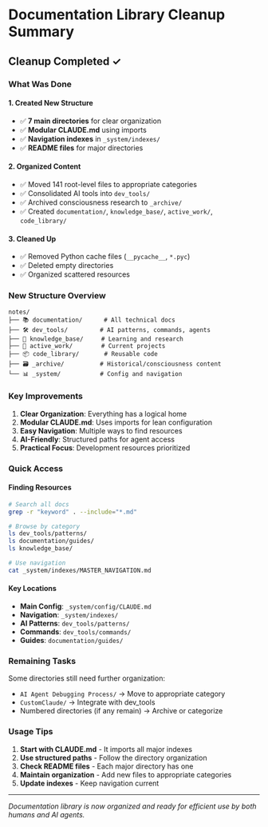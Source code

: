 # Documentation Library Cleanup Summary

## Cleanup Completed ✓

### What Was Done

#### 1. Created New Structure
- ✅ **7 main directories** for clear organization
- ✅ **Modular CLAUDE.md** using imports
- ✅ **Navigation indexes** in `_system/indexes/`
- ✅ **README files** for major directories

#### 2. Organized Content
- ✅ Moved 141 root-level files to appropriate categories
- ✅ Consolidated AI tools into `dev_tools/`
- ✅ Archived consciousness research to `_archive/`
- ✅ Created `documentation/`, `knowledge_base/`, `active_work/`, `code_library/`

#### 3. Cleaned Up
- ✅ Removed Python cache files (`__pycache__`, `*.pyc`)
- ✅ Deleted empty directories
- ✅ Organized scattered resources

### New Structure Overview

```
notes/
├── 📚 documentation/      # All technical docs
├── 🛠️ dev_tools/         # AI patterns, commands, agents
├── 📝 knowledge_base/     # Learning and research
├── 🔧 active_work/        # Current projects
├── 📦 code_library/       # Reusable code
├── 🗃️ _archive/          # Historical/consciousness content
└── 📊 _system/           # Config and navigation
```

### Key Improvements

1. **Clear Organization**: Everything has a logical home
2. **Modular CLAUDE.md**: Uses imports for lean configuration
3. **Easy Navigation**: Multiple ways to find resources
4. **AI-Friendly**: Structured paths for agent access
5. **Practical Focus**: Development resources prioritized

### Quick Access

#### Finding Resources
```bash
# Search all docs
grep -r "keyword" . --include="*.md"

# Browse by category
ls dev_tools/patterns/
ls documentation/guides/
ls knowledge_base/

# Use navigation
cat _system/indexes/MASTER_NAVIGATION.md
```

#### Key Locations
- **Main Config**: `_system/config/CLAUDE.md`
- **Navigation**: `_system/indexes/`
- **AI Patterns**: `dev_tools/patterns/`
- **Commands**: `dev_tools/commands/`
- **Guides**: `documentation/guides/`

### Remaining Tasks

Some directories still need further organization:
- `AI Agent Debugging Process/` → Move to appropriate category
- `CustomClaude/` → Integrate with dev_tools
- Numbered directories (if any remain) → Archive or categorize

### Usage Tips

1. **Start with CLAUDE.md** - It imports all major indexes
2. **Use structured paths** - Follow the directory organization
3. **Check README files** - Each major directory has one
4. **Maintain organization** - Add new files to appropriate categories
5. **Update indexes** - Keep navigation current

---
*Documentation library is now organized and ready for efficient use by both humans and AI agents.*